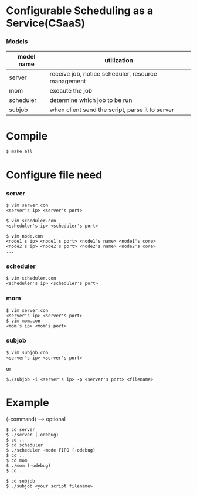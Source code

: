 # Configurable Scheduling as a Service(CSaaS)

### Models

model name | utilization
------------ | -------------
server | receive job, notice scheduler, resource management
mom | execute the job
scheduler | determine which job to be run
subjob | when client send the script, parse it to server

# Compile
```
$ make all
```

# Configure file need
### server
```
$ vim server.con
<server's ip> <server's port>

$ vim scheduler.con
<scheduler's ip> <scheduler's port>

$ vim node.con
<node1's ip> <node1's port> <node1's name> <node1's core>
<node2's ip> <node2's port> <node2's name> <node2's core>
...

```

### scheduler
```
$ vim scheduler.con
<scheduler's ip> <scheduler's port>
```

### mom
```
$ vim server.con
<server's ip> <server's port>
$ vim mom.con
<mom's ip> <mom's port>
```

### subjob
```
$ vim subjob.con
<server's ip> <server's port>
```
or
```
$./subjob -i <server's ip> -p <server's port> <filename>
```

# Example
(-command) --> optional

```
$ cd server
$ ./server (-odebug)
$ cd ..
$ cd scheduler
$ ./scheduler -mode FIFO (-odebug)
$ cd ..
$ cd mom
$ ./mom (-odebug)
$ cd ..

$ cd subjob
$ ./subjob <your script filename>
```

